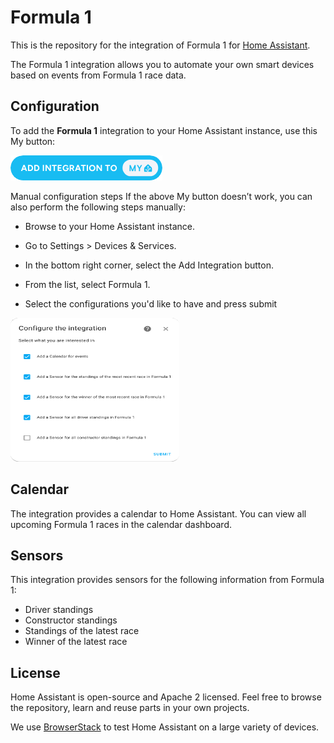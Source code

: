 # Formula 1

This is the repository for the integration of Formula 1 for [Home Assistant](https://github.com/Crypthead/core).

<!-- TODO: change to ours
[![Screenshot of the frontend](https://raw.githubusercontent.com/home-assistant/frontend/master/docs/screenshot.png)](https://demo.home-assistant.io/) -->


The Formula 1 integration allows you to automate your own smart devices based on events from Formula 1 race data.


## Configuration

To add the **Formula 1** integration to your Home Assistant instance, use this My button:

[<img src="button.png">](https://my.home-assistant.io/redirect/config_flow_start/?domain=Formula1)


Manual configuration steps
If the above My button doesn’t work, you can also perform the following steps manually:

- Browse to your Home Assistant instance.

- Go to Settings > Devices & Services.

- In the bottom right corner, select the  Add Integration button.

- From the list, select Formula 1.

- Select the configurations you'd like to have and press submit

<img src="config.png" width="270" height="230"  style="border-radius: 5% ">


## Calendar
The integration provides a calendar to Home Assistant. You can view all upcoming Formula 1 races in the calendar dashboard.

## Sensors
This integration provides sensors for the following information from Formula 1:

- Driver standings
- Constructor standings
- Standings of the latest race
- Winner of the latest race



## License

Home Assistant is open-source and Apache 2 licensed. Feel free to browse the repository, learn and reuse parts in your own projects.

We use [BrowserStack](https://www.browserstack.com) to test Home Assistant on a large variety of devices.


